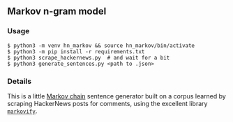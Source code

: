 ## Markov n-gram model

### Usage

```
$ python3 -m venv hn_markov && source hn_markov/bin/activate
$ python3 -m pip install -r requirements.txt
$ python3 scrape_hackernews.py  # and wait for a bit
$ python3 generate_sentences.py <path to .json>
```

### Details

This is a little [Markov chain](https://en.wikipedia.org/wiki/Markov_chain)
sentence generator built on a corpus learned by scraping HackerNews posts for
comments, using the excellent library [`markovify`](https://github.com/jsvine/markovify).

